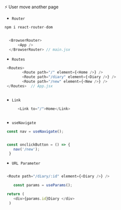 ⚡️  User move another page 




* `Router`
&nbsp;&nbsp;&nbsp;&nbsp;&nbsp;  
```javascript
npm i react-router-dom
```

```javascript

  <BrowserRouter>
      <App />
  </BrowserRouter> // main.jsx 


```




* `Routes`
&nbsp;&nbsp;&nbsp;&nbsp;&nbsp;  
```javascript
 <Routes>
        <Route path="/" element={<Home />} />
        <Route path="/diary" element={<Diary />} />
        <Route path="/new" element={<New />} />
 </Routes>  // App.jsx



```



* `Link`
&nbsp;&nbsp;&nbsp;&nbsp;&nbsp;  
```javascript
      <Link to="/">Home</Link>



```



* `useNavigate`
&nbsp;&nbsp;&nbsp;&nbsp;&nbsp;  
```javascript
 const nav = useNavigate();


 const onclickButton = () => {
    nav('/new');
  }


```



* ` URL Parameter `
&nbsp;&nbsp;&nbsp;&nbsp;&nbsp;  
```javascript

 <Route path="/diary/:id" element={<Diary />} />

    const params = useParams();  

 return (
    <div>{params.id}Diary </div>
  )

```
